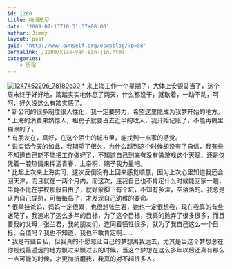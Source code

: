 ```yaml
---
id: 1260
title: 硝烟散尽
date: '2009-07-13T10:31:37+08:00'
author: Jimmy
layout: post
guid: 'http://www.ownself.org/oswpblog/?p=58'
permalink: /2009/xiao-yan-san-jin.html
categories:
    - 历程
---
```


[![1247452296_78189e30](http://www.ownself.org/blog/wp-content/uploads/2012/04/1247452296_78189e30_thumb.jpg "1247452296_78189e30")](http://www.ownself.org/blog/wp-content/uploads/2012/04/1247452296_78189e30.jpg) \* 来上海工作一个星期了，大体上安顿妥当了，这个周末终于好好地，踏踏实实地休息了两天，什么都没干，就歇着，一动不动，呵呵，好久没这么有踏实感了。   
 \* 新公司的很多制度很人性化，我一定要努力，希望这里能成为我梦开始的地方。   
 \* 上海的消费果然惊人，租房子就要占去近半的收入，我开始记账了，不能再糊里糊涂的了。   
 \* 有朋友在，真好，在这个陌生的城市里，能找到一点家的感觉。   
 \* 说实话今天的如此，我期望了很久，为什么越到这个时候却没有了自信，我有些不知道自己能不能把工作做好了，不知道自己到底有没有做游戏这个天赋，还是仅凭着一腔热情来挥洒青春，上帝啊，赐予我力量吧。   
 \* 比起上次来上海实习，这次反倒没有上回来感觉顺意，因为上次心里知道我还会回天津，而且就在一两个月内，而这次，连我自己也不肯定什么时候能回家一趟，毕竟不比在学校那般自由了，就好象脚下有个坑，不知有多深，空落落的。我总是认为自己成熟，可每每临了，才发现自己幼稚的要命。   
 \* 很牵挂爸妈，妈妈一定很累，也很想张兰君，她也一定很想我，现在我真的有些迷茫了，我追求了这么多年的目标，为了这个目标，我真的抛弃了很多很多，而且要我的父母，张兰君，我的朋友们，连同着牺牲很多，就为了我自己这么一个目标，会值吗？我也不知道，我也不敢肯定啊……   
 \* 我是有些自私，但我真的不愿意让自己的梦想离我远去，尤其是当这个梦想总在你视线最遥远的地方飘过来飘过去的时候，当这个梦想在这么多年以后还真有那么一点可能的时候，才更加折磨我，我真的对不起很多人。